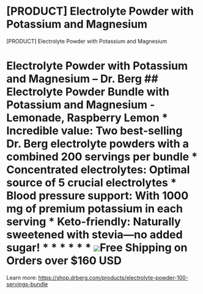 # [PRODUCT] Electrolyte Powder with Potassium and Magnesium

[PRODUCT] Electrolyte Powder with Potassium and Magnesium
# Electrolyte Powder with Potassium and Magnesium – Dr. Berg ## Electrolyte Powder Bundle with Potassium and Magnesium - Lemonade, Raspberry Lemon * **Incredible value:** Two best-selling Dr. Berg electrolyte powders with a combined 200 servings per bundle * **Concentrated electrolytes:** Optimal source of 5 crucial electrolytes * **Blood pressure support**: With 1000 mg of premium potassium in each serving * **Keto-friendly:** Naturally sweetened with stevia—no added sugar! * * * * * * ![](https://shop.drberg.com/cdn/shop/files/free-shipping-truck-icon.png?v=17164945451504368884)Free Shipping on Orders over $160 USD
Learn more: https://shop.drberg.com/products/electrolyte-powder-100-servings-bundle
